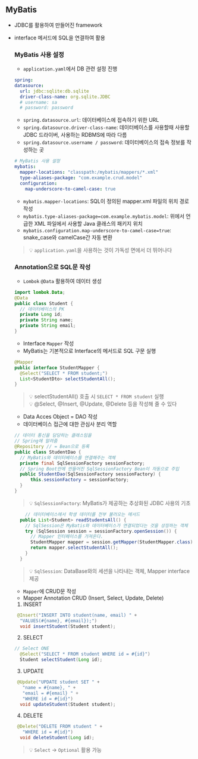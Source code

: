 ## MyBatis
- JDBC를 활용하여 만들어진 framework
- interface 메서드에 SQL을 연결하여 활용
  ### MyBatis 사용 설정
  - `application.yaml`에서 DB 관련 설정 진행
  ```yaml
  spring:
  datasource:
    url: jdbc:sqlite:db.sqlite
    driver-class-name: org.sqlite.JDBC
    # username: sa
    # password: password
  ```
  - `spring.datasource.url`: 데이터베이스에 접속하기 위한 URL
  - `spring.datasource.driver-class-name`: 데이터베이스를 사용할때 사용할 JDBC 드라이버, 사용하는 RDBMS에 따라 다름
  - `spring.datasource.username / password`: 데이터베이스의 접속 정보를 작성하는 곳
  ```yaml
  # MyBatis 사용 설정
  mybatis:
    mapper-locations: "classpath:/mybatis/mappers/*.xml"
    type-aliases-package: "com.example.crud.model"
    configuration:
      map-underscore-to-camel-case: true
  ```
  - `mybatis.mapper-locations`: SQL이 정의된 mapper.xml 파일의 위치 경로 작성
  - `mybatis.type-aliases-package=com.example.mybatis.model`: 위에서 언급한 XML 파일에서 사용할 Java 클래스의 패키지 위치
  - `mybatis.configuration.map-underscore-to-camel-case=true`: snake_case와 camelCase간 자동 변환
  > 💡 `application.yaml`을 사용하는 것이 가독성 면에서 더 뛰어나다

  ### Annotation으로 SQL문 작성
   - `Lombok` `@Data` 활용하여 데이터 생성
  ```Java
  import lombok.Data;
  @Data
  public class Student {
    // 데이터베이스의 PK
    private Long id;
    private String name;
    private String email;
  }
  ```

  - Interface `Mapper` 작성
  - MyBatis는 기본적으로 Interface의 메서드로 SQL 구문 실행
  ```Java
  @Mapper
  public interface StudentMapper {
    @Select("SELECT * FROM student;")
    List<StudentDto> selectStudentAll();
  }
  ```
  > 💡 selectStudentAll() 호출 시 `SELECT * FROM student` 실행  
  > 💡 @Select, @Insert, @Update, @Delete 등을 작성해 줄 수 있다

  - Data Acces Object = DAO 작성
  - 데이터베이스 접근에 대한 관심사 분리 역할
  ```Java
  // 데이터 통신을 담당하는 클래스임을
  // Spring에 알려줌
  @Repository // = Bean으로 등록
  public class StudentDao {
    // MyBatis와 데이터베이스를 연결해주는 객체
    private final SqlSessionFactory sessionFactory;
    // Spring Boot안에 만들어진 SqlSessionFactory Bean이 자동으로 주입
    public StudentDao(SqlSessionFactory sessionFactory) {
        this.sessionFactory = sessionFactory;
    }
  }
  ```
  > 💡 `SqlSessionFactory`: MyBatis가 제공하는 추상화된 JDBC 사용의 기초
  ```Java
      // 데이터베이스에서 학생 데이터를 전부 불러오는 메서드
    public List<Student> readStudentsAll() {
      // SqlSession은 MyBatis와 데이터베이스가 연결되었다는 것을 상징하는 객체
      try (SqlSession session = sessionFactory.openSession()) {
        // Mapper 인터페이스를 가져온다.
        StudentMapper mapper = session.getMapper(StudentMapper.class);
        return mapper.selectStudentAll();
      }
    }
  ```
  > 💡 `SqlSession`: DataBase와의 세션을 나타내는 객체, Mapper interface 제공

  - `Mapper`에 CRUD문 작성
  - Mapper Annotation CRUD (Insert, Select, Update, Delete)
  1. INSERT
  ```java
   @Insert("INSERT INTO student(name, email) " +
    "VALUES(#{name}, #{email});")
    void insertStudent(Student student);
  ```
  2. SELECT
  ```Java
  // Select ONE
    @Select("SELECT * FROM student WHERE id = #{id}")
    Student selectStudent(Long id);
  ```
  3. UPDATE
  ```Java
   @Update("UPDATE student SET " +
     "name = #{name}, " +
     "email = #{email} " +
     "WHERE id = #{id}")
    void updateStudent(Student student);
  ```
  4. DELETE
  ```Java
   @Delete("DELETE FROM student " +
     "WHERE id = #{id}")
    void deleteStudent(Long id);
  ```
  > 💡 `Select` -> `Optional` 활용 가능





